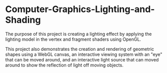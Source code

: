 # Computer-Graphics-Lighting-and-Shading
The purpose of this project is creating a lighting effect by applying the lighting model in the vertex and fragment shaders using OpenGL. 

This project also demonstrates the creation and rendering of geometric shapes using a WebGL canvas, an interactive viewing system with an "eye" that can be moved around, and an interactive light source that can moved around to show the reflection of light off moving objects. 
  
